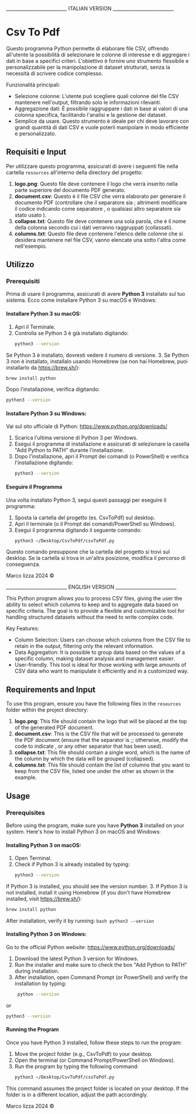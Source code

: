 __________________________ ITALIAN VERSION __________________________
# Csv To Pdf

Questo programma Python permette di elaborare file CSV, offrendo all'utente la possibilità di selezionare le colonne di interesse e di aggregare i dati in base a specifici criteri. L'obiettivo è fornire uno strumento flessibile e personalizzabile per la manipolazione di dataset strutturati, senza la necessità di scrivere codice complesso.

Funzionalità principali:
 - Selezione colonne: L'utente può scegliere quali colonne del file CSV mantenere nell'output, filtrando solo le informazioni rilevanti.
 - Aggregazione dati: È possibile raggruppare i dati in base ai valori di una colonna specifica, facilitando l'analisi e la gestione dei dataset.
 - Semplice da usare.
Questo strumento è ideale per chi deve lavorare con grandi quantità di dati CSV e vuole poterli manipolare in modo efficiente e personalizzato.

## Requisiti e Input

Per utilizzare questo programma, assicurati di avere i seguenti file nella cartella `resources` all'interno della directory del progetto:

1. **logo.png**: Questo file deve contenere il logo che verrà inserito nella parte superiore del documento PDF generato.
2. **document.csv**: Questo è il file CSV che verrà elaborato per generare il documento PDF (controllare che il separatore sia ; altrimenti modificare il codice indicando come separatore , o qualsiasi altro separatore sia stato usato ).
3. **collapse.txt**: Questo file deve contenere una sola parola, che è il nome della colonna secondo cui i dati verranno raggruppati (collassati).
4. **columns.txt**: Questo file deve contenere l'elenco delle colonne che si desidera mantenere nel file CSV, vanno elencate una sotto l'altra come nell'esempio.

## Utilizzo

### Prerequisiti
Prima di usare il programma, assicurati di avere **Python 3** installato sul tuo sistema. Ecco come installare Python 3 su macOS e Windows:

#### Installare Python 3 su macOS:
1. Apri il Terminale.
2. Controlla se Python 3 è già installato digitando:
   ```bash
   python3 --version
   ```
Se Python 3 è installato, dovresti vedere il numero di versione. 3. Se Python 3 non è installato, installalo usando Homebrew (se non hai Homebrew, puoi installarlo da https://brew.sh/):
   ```bash
   brew install python
   ```
Dopo l'installazione, verifica digitando:
   ```bash
   python3 --version
   ```
#### Installare Python 3 su Windows:

Vai sul sito ufficiale di Python: https://www.python.org/downloads/
1. Scarica l'ultima versione di Python 3 per Windows.
2. Esegui il programma di installazione e assicurati di selezionare la casella "Add Python to PATH" durante l'installazione.
3. Dopo l'installazione, apri il Prompt dei comandi (o PowerShell) e verifica l'installazione digitando:
   ```bash
   python3 --version
   ```
#### Eseguire il Programma
Una volta installato Python 3, segui questi passaggi per eseguire il programma:

1. Sposta la cartella del progetto (es. CsvToPdf) sul desktop.
2. Apri il terminale (o il Prompt dei comandi/PowerShell su Windows).
3. Esegui il programma digitando il seguente comando:
   ```bash
   python3 ~/Desktop/CsvToPdf/csvToPdf.py
   ```
Questo comando presuppone che la cartella del progetto si trovi sul desktop. Se la cartella si trova in un'altra posizione, modifica il percorso di conseguenza.

Marco lizza 2024 ©

__________________________ ENGLISH VERSION __________________________

This Python program allows you to process CSV files, giving the user the ability to select which columns to keep and to aggregate data based on specific criteria. The goal is to provide a flexible and customizable tool for handling structured datasets without the need to write complex code.

Key Features:
 - Column Selection: Users can choose which columns from the CSV file to retain in the output, filtering only the relevant information.
 - Data Aggregation: It is possible to group data based on the values of a specific column, making dataset analysis and management easier.
 - User-friendly.
This tool is ideal for those working with large amounts of CSV data who want to manipulate it efficiently and in a customized way.

## Requirements and Input

To use this program, ensure you have the following files in the `resources` folder within the project directory:

1. **logo.png**: This file should contain the logo that will be placed at the top of the generated PDF document.
2. **document.csv**: This is the CSV file that will be processed to generate the PDF document (ensure that the separator is ;; otherwise, modify the code to indicate , or any other separator that has been used).
3. **collapse.txt**: This file should contain a single word, which is the name of the column by which the data will be grouped (collapsed).
4. **columns.txt**: This file should contain the list of columns that you want to keep from the CSV file, listed one under the other as shown in the example.

## Usage

### Prerequisites
Before using the program, make sure you have **Python 3** installed on your system. Here's how to install Python 3 on macOS and Windows:

#### Installing Python 3 on macOS:
1. Open Terminal.
2. Check if Python 3 is already installed by typing:
   ```bash
   python3 --version
   ```
If Python 3 is installed, you should see the version number. 3. If Python 3 is not installed, install it using Homebrew (if you don't have Homebrew installed, visit https://brew.sh/):
   ```bash
   brew install python
   ```
After installation, verify it by running:
    ```bash
    python3 --version
    ```
#### Installing Python 3 on Windows:

Go to the official Python website: https://www.python.org/downloads/
1. Download the latest Python 3 version for Windows.
2. Run the installer and make sure to check the box "Add Python to PATH" during installation.
3. After installation, open Command Prompt (or PowerShell) and verify the installation by typing:
   ```bash
    python --version
   ```
or
   ```bash
   python3 --version
   ```
#### Running the Program
Once you have Python 3 installed, follow these steps to run the program:

1. Move the project folder (e.g., CsvToPdf) to your desktop.
2. Open the terminal (or Command Prompt/PowerShell on Windows).
3. Run the program by typing the following command:
   ```bash
   python3 ~/Desktop/CsvToPdf/csvToPdf.py 
   ```
This command assumes the project folder is located on your desktop. If the folder is in a different location, adjust the path accordingly.

Marco lizza 2024 ©

